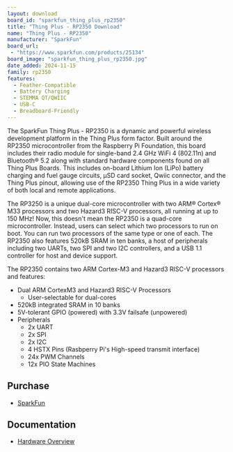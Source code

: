 ```yaml
---
layout: download
board_id: "sparkfun_thing_plus_rp2350"
title: "Thing Plus - RP2350 Download"
name: "Thing Plus - RP2350"
manufacturer: "SparkFun"
board_url:
 - "https://www.sparkfun.com/products/25134"
board_image: "sparkfun_thing_plus_rp2350.jpg"
date_added: 2024-11-15
family: rp2350
features:
  - Feather-Compatible
  - Battery Charging
  - STEMMA QT/QWIIC
  - USB-C
  - Breadboard-Friendly
---
```


The SparkFun Thing Plus - RP2350 is a dynamic and powerful wireless development platform in the Thing Plus form factor. Built around the RP2350 microcontroller from the Raspberry Pi Foundation, this board includes their radio module for single-band 2.4 GHz WiFi 4 (802.11n) and Bluetooth® 5.2 along with standard hardware components found on all Thing Plus Boards. This includes on-board Lithium Ion (LiPo) battery charging and fuel gauge circuits, µSD card socket, Qwiic connector, and the Thing Plus pinout, allowing use of the RP2350 Thing Plus in a wide variety of both local and remote applications.

The RP3250 is a unique dual-core microcontroller with two ARM® Cortex® M33 processors and two Hazard3 RISC-V processors, all running at up to 150 MHz! Now, this doesn't mean the RP2350 is a quad-core microcontroller. Instead, users can select which two processors to run on boot. You can run two processors of the same type or one of each. The RP2350 also features 520kB SRAM in ten banks, a host of peripherals including two UARTs, two SPI and two I2C controllers, and a USB 1.1 controller for host and device support.

The RP2350 contains two ARM Cortex-M3 and Hazard3 RISC-V processors and features:


* Dual ARM CortexM3 and Hazard3 RISC-V Processors
    * User-selectable for dual-cores
* 520kB integrated SRAM in 10 banks
* 5V-tolerant GPIO (powered) with 3.3V failsafe (unpowered)
* Peripherals
    * 2x UART
    * 2x SPI
    * 2x I2C
    * 4 HSTX Pins (Rasbperry Pi's High-speed transmit interface)
    * 24x PWM Channels
    * 12x PIO State Machines

## Purchase
* [SparkFun](https://www.sparkfun.com/products/25134)

## Documentation
* [Hardware Overview](https://docs.sparkfun.com/SparkFun_Thing_Plus_RP2350/hardware_overview/)